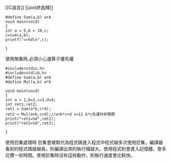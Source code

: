 [[C語言]]
[[aiot許昌輝]]

```
#define Sum(a,b) a+b
void main(void)
{
int a = 5,b = 10,c;
c=sum(a,b);
printf("c=%d\n",c);

}

```
使用聚集時,必須小心運算子優先權
```
#include<stdio.h>
#include<stdlib.h>
#define Sum(a,b) a+b
#define Mul(a,b) a*b

void main(void)
{
int a = 1,b=2,c=3,d=4;
int ret1,ret2;
ret1 = Sum(a*b,c*d);
ret2 = Mul(a+b,c+d);//a+b*c+d =>11 b*c先運作非預期
print("ret1=%d",ret1);
print("ret2=%d",ret2);

}

```

使用巨集處理時 巨集會被取代為程式碼進入程式中程式越多次使用巨集，編譯器看到的程式碼就越長。則編譯出來的執行檔越大。使用程式則會進入記憶體，會多花費一些時間。使用巨集時沒有這些動作，則執行速度會比較快。
